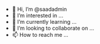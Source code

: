 - 👋 Hi, I’m @saadadmin
- 👀 I’m interested in ...
- 🌱 I’m currently learning ...
- 💞️ I’m looking to collaborate on ...
- 📫 How to reach me ...

<!---
saadadmin/saadadmin is a ✨ special ✨ repository because its `README.md` (this file) appears on your GitHub profile.
You can click the Preview link to take a look at your changes.
--->
